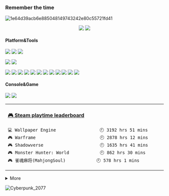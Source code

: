 ###  Remember the time

<!--
**ChouE/ChouE** is a ✨ _special_ ✨ repository because its `README.md` (this file) appears on your GitHub profile.
![quin](https://user-images.githubusercontent.com/32708657/113472962-0a617b80-9499-11eb-83d4-cf91692d6635.jpg)

Here are some ideas to get you started:

- 🔭 I’m currently working on ...
- 🌱 I’m currently learning ...
- 👯 I’m looking to collaborate on ...
- 🤔 I’m looking for help with ...
- 💬 Ask me about ...
- 📫 How to reach me: ...
- 😄 Pronouns: ...
- ⚡ Fun fact: ...

-->
<!--
pic before
![](https://raw.githubusercontent.com/ChouE/image-host/master/img/20200731185739.png)
-->
![1e64d39acb6e885048149743242e80c55721fd41](https://user-images.githubusercontent.com/32708657/113473044-b014ea80-9499-11eb-9ef6-2a4e97e0e502.jpg)

<p align="center">
  <a href= "https://github.com/anuraghazra/github-readme-stats" target="_blank"><img src="https://github-readme-stats.vercel.app/api?username=ChouE&count_private=true&hide=stars&show_icons=true&theme=tokyonight" /></a>
  <a href= "https://github.com/anuraghazra/github-readme-stats" target="_blank"><img src= "https://github-readme-stats.vercel.app/api/top-langs/?username=ChouE&layout=compact&theme=great-gatsby" /></a>
</p>

#### Platform&Tools
[![](https://img.shields.io/badge/OS-Arch%20Linux-33aadd?style=flat-square&logo=arch-linux&logoColor=ffffff)](https://www.archlinux.org/)
[![](https://img.shields.io/badge/Windows-10-2376bc?style=flat-square&logo=windows&logoColor=ffffff)](https://www.microsoft.com/windows/get-windows-10)
[![](https://img.shields.io/badge/IDE-Visual%20Studio%20Code-blue?style=flat-square&logo=visual-studio-code&logoColor=ffffff)](https://code.visualstudio.com/)

[![](https://img.shields.io/badge/OnePlus-7-f5010c?style=flat-square&logo=oneplus&logoColor=ffffff)](https://www.oneplus.com/)
[![](https://img.shields.io/badge/iPad-iPad-red?style=flat-square&logo=apple)](https://www.apple.com/)

[![](https://img.shields.io/badge/-HTML5-E34F26?style=flat-square&logo=html5&logoColor=white)](https://html.spec.whatwg.org/)
[![](https://img.shields.io/badge/-CSS3-1572B6?style=flat-square&logo=css3&logoColor=white)](https://www.w3.org/Style/CSS/)
[![](https://img.shields.io/badge/-JavaScript-f7e018?style=flat-square&logo=javascript&logoColor=white)](https://www.ecma-international.org/)
[![](https://img.shields.io/badge/-TypeScript-007acc?style=flat-square&logo=typescript&logoColor=white)](https://www.typescriptlang.org/)
[![](https://img.shields.io/badge/-Vue.js-4fc08d?style=flat-square&logo=vue.js&logoColor=ffffff)](https://vuejs.org/)
[![](https://img.shields.io/badge/-Node.js-43853d?style=flat-square&logo=node.js&logoColor=ffffff)](https://nodejs.org/)
[![](https://img.shields.io/badge/-NPM-cb3837?style=flat-square&logo=npm&logoColor=white)](https://npmjs.com/)
[![](https://img.shields.io/badge/-Linux-fcc624?style=flat-square&logo=linux&logoColor=white)](https://www.linuxfoundation.org/)
[![](https://img.shields.io/badge/-Docker-2496ED?style=flat-square&logo=docker&logoColor=ffffff)](https://www.docker.com/)
[![](https://img.shields.io/badge/-Git-f05032?style=flat-square&logo=git&logoColor=white)](https://git-scm.com/)
[![](https://img.shields.io/badge/-MariaDB-003545?style=flat-square&logo=mariadb&logoColor=white)](https://mariadb.com/)
[![](https://img.shields.io/badge/-Stylus-ff6347?style=flat-square&logo=stylus&logoColor=ffffff)](https://stylus-lang.com/)

#### Console&Game
[![](https://img.shields.io/badge/-PlayStation%204-0070d1?style=flat-square&logo=playstation&logoColor=ffffff)](https://my.playstation.com/profile/Cowboy_be007)
[![](https://img.shields.io/badge/Steam-171a21?style=flat-square&logo=steam&logoColor=ffffff)](https://steamcommunity.com/id/ChouEV/)
<table>
<tr>  
<td valign="top" width="50%">

<!-- steam-box start -->
#### <a href="https://gist.github.com/0a985047569357a087b483c5a36b60dc" target="_blank">🎮 Steam playtime leaderboard</a>
```text
💻 Wallpaper Engine                 🕘 3192 hrs 51 mins
🎮 Warframe                         🕘 2878 hrs 12 mins
🎮 Shadowverse                      🕘 1635 hrs 41 mins
🎮 Monster Hunter: World            🕘 862 hrs 30 mins
🎮 雀魂麻将(MahjongSoul)            🕘 578 hrs 1 mins
```
<!-- Powered by https://github.com/YouEclipse/steam-box . -->
<!-- steam-box end -->


</td>
</tr>
</table>
<details>
  <summary> More</summary>
  <br>
  <p align="center">
  <a href="http://bgm.tv/user/chouev"><img src="http://bgm.tv/chart/img/367085" border="0" alt="ChouEV 的个人主页" /></a>
  </p>
  <p align="center">
      <img src= "https://visitor-badge.laobi.icu/badge?page_id=ChouE.ChouE" />
  </p>
   
</details>

![Cyberpunk_2077](https://user-images.githubusercontent.com/32708657/113472986-45fc4580-9499-11eb-9b84-897c0c405553.png)
